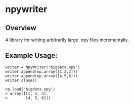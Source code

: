 npywriter
===============================

Overview
--------

A library for writing arbitrarily large .npy files incrementally.

Example Usage:
--------------

    writer = NpyWriter('bigdata.npy')
    writer.append(np.array([1,2,3]))
    writer.append(np.array([4,5,6]))
    writer.close()

    np.load('bigdata.npy')
    > array([[1, 2, 3],
    >        [4, 5, 6]])

